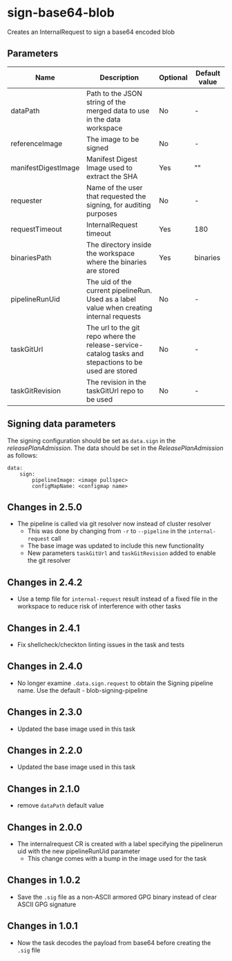 # sign-base64-blob

Creates an InternalRequest to sign a base64 encoded blob

## Parameters

| Name                 | Description                                                                                           | Optional | Default value         |
|----------------------|-------------------------------------------------------------------------------------------------------|----------|-----------------------|
| dataPath             | Path to the JSON string of the merged data to use in the data workspace                               | No       | -                     |
| referenceImage       | The image to be signed                                                                                | No       | -                     |
| manifestDigestImage  | Manifest Digest Image used to extract the SHA                                                         | Yes      | ""                    |
| requester            | Name of the user that requested the signing, for auditing purposes                                    | No       | -                     |
| requestTimeout       | InternalRequest timeout                                                                               | Yes      | 180                   |
| binariesPath         | The directory inside the workspace where the binaries are stored                                      | Yes      | binaries              |
| pipelineRunUid       | The uid of the current pipelineRun. Used as a label value when creating internal requests             | No       | -                     |
| taskGitUrl           | The url to the git repo where the release-service-catalog tasks and stepactions to be used are stored | No       | -                     |
| taskGitRevision      | The revision in the taskGitUrl repo to be used                                                        | No       | -                     |  

## Signing data parameters

 The signing configuration should be set as `data.sign` in the _releasePlanAdmission_. The data should be set in the _ReleasePlanAdmission_ as follows:

```
data:
    sign:
        pipelineImage: <image pullspec>
        configMapName: <configmap name>
```

## Changes in 2.5.0
* The pipeline is called via git resolver now instead of cluster resolver
  * This was done by changing from `-r` to `--pipeline` in the `internal-request` call
  * The base image was updated to include this new functionality
  * New parameters `taskGitUrl` and `taskGitRevision` added to enable the git resolver

## Changes in 2.4.2
* Use a temp file for `internal-request` result instead of a fixed file in the workspace to reduce risk
  of interference with other tasks

## Changes in 2.4.1
* Fix shellcheck/checkton linting issues in the task and tests

## Changes in 2.4.0
* No longer examine `.data.sign.request` to obtain the Signing pipeline name. Use the default - blob-signing-pipeline

## Changes in 2.3.0
* Updated the base image used in this task

## Changes in 2.2.0
* Updated the base image used in this task

## Changes in 2.1.0
* remove `dataPath` default value

## Changes in 2.0.0
* The internalrequest CR is created with a label specifying the pipelinerun uid with the new pipelineRunUid parameter
  - This change comes with a bump in the image used for the task

## Changes in 1.0.2
* Save the `.sig` file as a non-ASCII armored GPG binary instead of clear ASCII GPG signature

## Changes in 1.0.1
* Now the task decodes the payload from base64 before creating the `.sig` file
